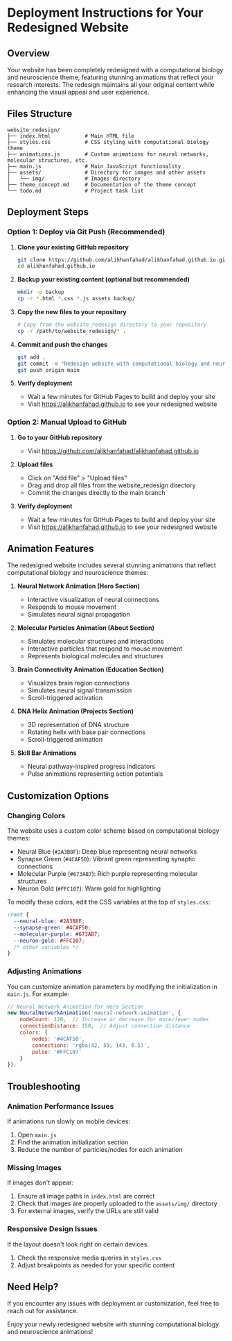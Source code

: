 # Deployment Instructions for Your Redesigned Website

## Overview
Your website has been completely redesigned with a computational biology and neuroscience theme, featuring stunning animations that reflect your research interests. The redesign maintains all your original content while enhancing the visual appeal and user experience.

## Files Structure
```
website_redesign/
├── index.html           # Main HTML file
├── styles.css           # CSS styling with computational biology theme
├── animations.js        # Custom animations for neural networks, molecular structures, etc.
├── main.js              # Main JavaScript functionality
├── assets/              # Directory for images and other assets
│   └── img/             # Images directory
├── theme_concept.md     # Documentation of the theme concept
└── todo.md              # Project task list
```

## Deployment Steps

### Option 1: Deploy via Git Push (Recommended)

1. **Clone your existing GitHub repository**
   ```bash
   git clone https://github.com/alikhanfahad/alikhanfahad.github.io.git
   cd alikhanfahad.github.io
   ```

2. **Backup your existing content (optional but recommended)**
   ```bash
   mkdir -p backup
   cp -r *.html *.css *.js assets backup/
   ```

3. **Copy the new files to your repository**
   ```bash
   # Copy from the website_redesign directory to your repository
   cp -r /path/to/website_redesign/* .
   ```

4. **Commit and push the changes**
   ```bash
   git add .
   git commit -m "Redesign website with computational biology and neuroscience theme"
   git push origin main
   ```

5. **Verify deployment**
   - Wait a few minutes for GitHub Pages to build and deploy your site
   - Visit https://alikhanfahad.github.io to see your redesigned website

### Option 2: Manual Upload to GitHub

1. **Go to your GitHub repository**
   - Visit https://github.com/alikhanfahad/alikhanfahad.github.io

2. **Upload files**
   - Click on "Add file" > "Upload files"
   - Drag and drop all files from the website_redesign directory
   - Commit the changes directly to the main branch

3. **Verify deployment**
   - Wait a few minutes for GitHub Pages to build and deploy your site
   - Visit https://alikhanfahad.github.io to see your redesigned website

## Animation Features

The redesigned website includes several stunning animations that reflect computational biology and neuroscience themes:

1. **Neural Network Animation (Hero Section)**
   - Interactive visualization of neural connections
   - Responds to mouse movement
   - Simulates neural signal propagation

2. **Molecular Particles Animation (About Section)**
   - Simulates molecular structures and interactions
   - Interactive particles that respond to mouse movement
   - Represents biological molecules and structures

3. **Brain Connectivity Animation (Education Section)**
   - Visualizes brain region connections
   - Simulates neural signal transmission
   - Scroll-triggered activation

4. **DNA Helix Animation (Projects Section)**
   - 3D representation of DNA structure
   - Rotating helix with base pair connections
   - Scroll-triggered animation

5. **Skill Bar Animations**
   - Neural pathway-inspired progress indicators
   - Pulse animations representing action potentials

## Customization Options

### Changing Colors
The website uses a custom color scheme based on computational biology themes:
- Neural Blue (`#2A3B8F`): Deep blue representing neural networks
- Synapse Green (`#4CAF50`): Vibrant green representing synaptic connections
- Molecular Purple (`#673AB7`): Rich purple representing molecular structures
- Neuron Gold (`#FFC107`): Warm gold for highlighting

To modify these colors, edit the CSS variables at the top of `styles.css`:
```css
:root {
  --neural-blue: #2A3B8F;
  --synapse-green: #4CAF50;
  --molecular-purple: #673AB7;
  --neuron-gold: #FFC107;
  /* other variables */
}
```

### Adjusting Animations
You can customize animation parameters by modifying the initialization in `main.js`. For example:
```javascript
// Neural Network Animation for Hero Section
new NeuralNetworkAnimation('neural-network-animation', {
    nodeCount: 120,  // Increase or decrease for more/fewer nodes
    connectionDistance: 150,  // Adjust connection distance
    colors: {
        nodes: '#4CAF50',
        connections: 'rgba(42, 59, 143, 0.5)',
        pulse: '#FFC107'
    }
});
```

## Troubleshooting

### Animation Performance Issues
If animations run slowly on mobile devices:
1. Open `main.js`
2. Find the animation initialization section
3. Reduce the number of particles/nodes for each animation

### Missing Images
If images don't appear:
1. Ensure all image paths in `index.html` are correct
2. Check that images are properly uploaded to the `assets/img/` directory
3. For external images, verify the URLs are still valid

### Responsive Design Issues
If the layout doesn't look right on certain devices:
1. Check the responsive media queries in `styles.css`
2. Adjust breakpoints as needed for your specific content

## Need Help?
If you encounter any issues with deployment or customization, feel free to reach out for assistance.

Enjoy your newly redesigned website with stunning computational biology and neuroscience animations!

